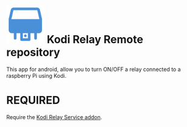 <img alt="KRR" title="Kodi Relay Remote" src="./app/src/main/ic_launcher-web.png" width="100" height="100"> Kodi Relay Remote repository
=============================
This app for android, allow you to turn ON/OFF a relay connected to a raspberry Pi using Kodi.

REQUIRED
==========
Require the [Kodi Relay Service addon](https://github.com/nearlg/service.relay.master).
